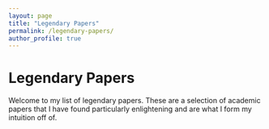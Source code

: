```yaml
---
layout: page
title: "Legendary Papers"
permalink: /legendary-papers/
author_profile: true
---
```


# Legendary Papers

Welcome to my list of legendary papers. These are a selection of academic papers that I have found particularly enlightening and are what I form my intuition off of. 
